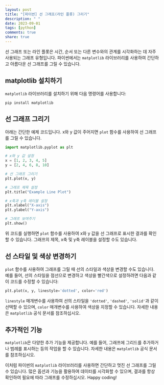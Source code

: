 ```yaml
---
layout: post
title: "[파이썬] 선 그래프(라인 플롯) 그리기"
description: " "
date: 2023-09-01
tags: [python]
comments: true
share: true
---
```


선 그래프 또는 라인 플롯은 시간, 순서 또는 다른 변수와의 관계를 시각화하는 데 자주 사용되는 그래프 유형입니다. 파이썬에서는 `matplotlib` 라이브러리를 사용하여 간단하고 아름다운 선 그래프를 그릴 수 있습니다.

## matplotlib 설치하기

`matplotlib` 라이브러리를 설치하기 위해 다음 명령어를 사용합니다:

```shell
pip install matplotlib
```

## 선 그래프 그리기

아래는 간단한 예제 코드입니다. x와 y 값이 주어지면 `plot` 함수를 사용하여 선 그래프를 그릴 수 있습니다.

```python
import matplotlib.pyplot as plt

# x와 y 값 설정
x = [1, 2, 3, 4, 5]
y = [2, 4, 6, 8, 10]

# 선 그래프 그리기
plt.plot(x, y)

# 그래프 제목 설정
plt.title("Example Line Plot")

# x축과 y축 레이블 설정
plt.xlabel("X-axis")
plt.ylabel("Y-axis")

# 그래프 보여주기
plt.show()
```

위 코드를 실행하면 `plot` 함수를 사용하여 x와 y 값을 선 그래프로 표시한 결과를 확인할 수 있습니다. 그래프의 제목, x축 및 y축 레이블을 설정할 수도 있습니다.

## 선 스타일 및 색상 변경하기

`plot` 함수를 사용하여 그래프를 그릴 때 선의 스타일과 색상을 변경할 수도 있습니다. 예를 들어, 선의 스타일을 점선으로 변경하고 색상을 빨간색으로 설정하려면 다음과 같이 코드를 수정할 수 있습니다:

```python
plt.plot(x, y, linestyle='dotted', color='red')
```

`linestyle` 매개변수를 사용하여 선의 스타일을 `'dotted'`, `'dashed'`, `'solid'`과 같이 선택할 수 있으며, `color` 매개변수를 사용하여 색상을 지정할 수 있습니다. 자세한 내용은 `matplotlib` 공식 문서를 참조하십시오.

## 추가적인 기능

`matplotlib`은 다양한 추가 기능을 제공합니다. 예를 들어, 그래프에 그리드를 추가하거나 범례를 표시하는 등의 작업을 할 수 있습니다. 자세한 내용은 `matplotlib` 공식 문서를 참조하십시오.

이처럼 파이썬의 `matplotlib` 라이브러리를 사용하면 간단하고 멋진 선 그래프를 그릴 수 있습니다. 많은 옵션과 기능을 활용하여 데이터를 시각화할 수 있으며, 결과를 항상 확인하여 필요에 따라 그래프를 수정하십시오. Happy coding!